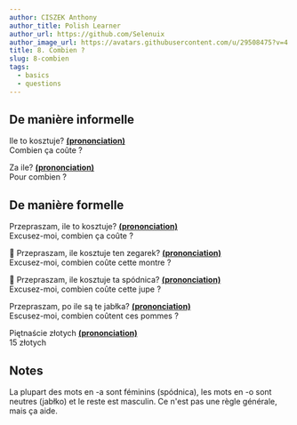 ```yaml
---
author: CISZEK Anthony
author_title: Polish Learner
author_url: https://github.com/Selenuix
author_image_url: https://avatars.githubusercontent.com/u/29508475?v=4
title: 8. Combien ?
slug: 8-combien
tags:
  - basics
  - questions
---
```





## De manière informelle



Ile to kosztuje? **[(prononciation)](https://cdn.selenuix.tools/polonais/public/audio/8-1.mp3)** <br />
Combien ça coûte ?



Za ile? **[(prononciation)](https://cdn.selenuix.tools/polonais/public/audio/8-2.mp3)** <br />
Pour combien ?



## De manière formelle



Przepraszam, ile to kosztuje? **[(prononciation)](https://cdn.selenuix.tools/polonais/public/audio/8-3.mp3)** <br />
Excusez-moi, combien ça coûte ?



:man: Przepraszam, ile kosztuje ten zegarek? **[(prononciation)](https://cdn.selenuix.tools/polonais/public/audio/8-4.mp3)** <br />
Excusez-moi, combien coûte cette montre ?



:woman: Przepraszam, ile kosztuje ta spódnica? **[(prononciation)](https://cdn.selenuix.tools/polonais/public/audio/8-5.mp3)** <br />
Excusez-moi, combien coûte cette jupe ?



Przepraszam, po ile są te jabłka? **[(prononciation)](https://cdn.selenuix.tools/polonais/public/audio/8-6.mp3)** <br />
Escusez-moi, combien coûtent ces pommes ?



Piętnaście złotych **[(prononciation)](https://cdn.selenuix.tools/polonais/public/audio/8-7.mp3)** <br />
15 złotych



## Notes



La plupart des mots en -a sont féminins (spódnica), les mots en -o sont neutres (jabłko) et le reste est masculin. Ce n'est pas une règle générale, mais ça aide.